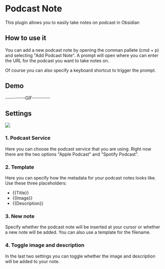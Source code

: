 # Podcast Note

This plugin allows you to easily take notes on podcast in Obsidian


## How to use it
You can add a new podcast note by opening the comman pallete (cmd + p) and selecting "Add Podcast Note".
A prompt will open where you can enter the URL for the podcast you want to take notes on. 


Of course you can also specify a keyboard shortcut to trigger the prompt.


## Demo

----------GIF--------- 

## Settings

![](https://raw.githubusercontent.com/marcjulianschwarz/podcast-note/main/assets/settings.png?token=AQFTQOXH5LGSTO22PY4AKCDBE63TS)

### 1. Podcast Service
Here you can choose the podcast service that you are using. Right now there are the two options "Apple Podcast" and "Spotify Podcast".

### 2. Template
Here you can specify how the metadata for your podcast notes looks like. 
Use these three placeholders:
- {{Title}}
- {{Image}}
- {{Description}}

### 3. New note
Specify whether the podcast note will be inserted at your cursor or whether a new note will be added.
You can also use a template for the filename.

### 4. Toggle image and description
In the last two settings you can toggle whether the image and description will be added to your note.


